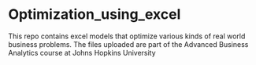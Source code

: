 # Optimization_using_excel

This repo contains excel models that optimize various kinds of real world business problems. 
The files uploaded are part of the Advanced Business Analytics course at Johns Hopkins University

